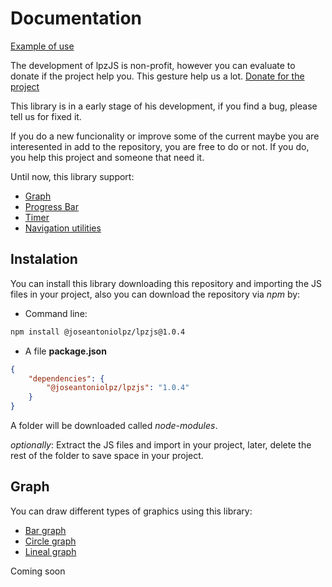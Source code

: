 # Documentation

[Example of use](https://joseantoniolpz.github.io/lpzJS/examples)

The development of lpzJS is non-profit, however you can evaluate to donate if the project help you. This gesture help us a lot.
[Donate for the project](https://www.paypal.com/cgi-bin/webscr?cmd=_s-xclick&hosted_button_id=QVT9FUB3ABCJS&source=url)

This library is in a early stage of his development, if you find a bug, please tell us for fixed it.

If you do a new funcionality or improve some of the current maybe you are interesented in add to the repository, you are free to do or not. If you do, you help this project and someone that need it.

Until now, this library support:

- [Graph](#graph)
- [Progress Bar](#barras-de-progreso)
- [Timer](#temporizador)
- [Navigation utilities](#navegación)

## Instalation

You can install this library downloading this repository and importing the JS files in your project, also you can download the repository via *npm* by:

- Command line:
```BASH
npm install @joseantoniolpz/lpzjs@1.0.4
```

- A file **package.json**
```JSON
{
	"dependencies": {
		"@joseantoniolpz/lpzjs": "1.0.4"
	}
}

```

A folder will be downloaded called *node-modules*.

_optionally_: Extract the JS files and import in your project, later, delete the rest of the folder to save space in your project.

## Graph

You can draw different types of graphics using this library:

- [Bar graph](#gráficas-de-barras)
- [Circle graph](#gráficas-circulares)
- [Lineal graph](#gráficas-lineales)

Coming soon